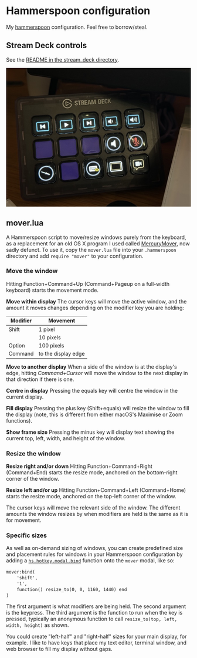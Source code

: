 # Hammerspoon configuration

My [hammerspoon](http://www.hammerspoon.org) configuration.
Feel free to borrow/steal.

## Stream Deck controls

See the [README in the stream_deck directory](stream_deck/README.md).

![A photo of my Stream Deck showing my button configuration](deck.jpg)


## mover.lua

A Hammerspoon script to move/resize windows purely from the keyboard, as a
replacement for an old OS X program I used called
[MercuryMover](https://web.archive.org/web/20230307035103/http://www.heliumfoot.com/mercurymover/),
now sadly defunct. To use it, copy the `mover.lua` file into your
`.hammerspoon` directory and add `require "mover"` to your configuration.

### Move the window

Hitting Function+Command+Up (Command+Pageup on a full-width keyboard) starts
the movement mode.

**Move within display** The cursor keys will move the active window, and the
amount it moves changes depending on the modifier key you are holding:

| Modifier | Movement            |
| -------- | ------------------- |
| Shift    | 1 pixel             |
|          | 10 pixels           |
| Option   | 100 pixels          |
| Command  | to the display edge |

**Move to another display** When a side of the window is at the display's
edge, hitting *Command+Cursor* will move the window to the next display in
that direction if there is one.

**Centre in display** Pressing the equals key will centre the window in the
current display.

**Fill display** Pressing the plus key (Shift+equals) will resize the window
to fill the display (note, this is different from either macOS's Maximise or
Zoom functions).

**Show frame size** Pressing the minus key will display text showing the
current top, left, width, and height of the window.

### Resize the window

**Resize right and/or down** Hitting Function+Command+Right (Command+End)
starts the resize mode, anchored on the bottom-right corner of the window.

**Resize left and/or up** Hitting Function+Command+Left (Command+Home) starts
the resize mode, anchored on the top-left corner of the window.

The cursor keys will move the relevant side of the window. The different
amounts the window resizes by when modifiers are held is the same as it is for
movement.

### Specific sizes

As well as on-demand sizing of windows, you can create predefined size and
placement rules for windows in your Hammerspoon configuration by adding a
[`hs.hotkey.modal.bind`](https://www.hammerspoon.org/docs/hs.hotkey.modal.html#bind)
function onto the `mover` modal, like so:

    mover:bind(
        'shift',
        '1',
        function() resize_to(0, 0, 1160, 1440) end
    )

The first argument is what modifiers are being held. The second argument is
the keypress. The third argument is the function to run when the key is
pressed, typically an anonymous function to call `resize_to(top, left, width,
height)` as shown.

You could create "left-half" and "right-half" sizes for your main display, for
example. I like to have keys that place my text editor, terminal window, and
web browser to fill my display without gaps.

